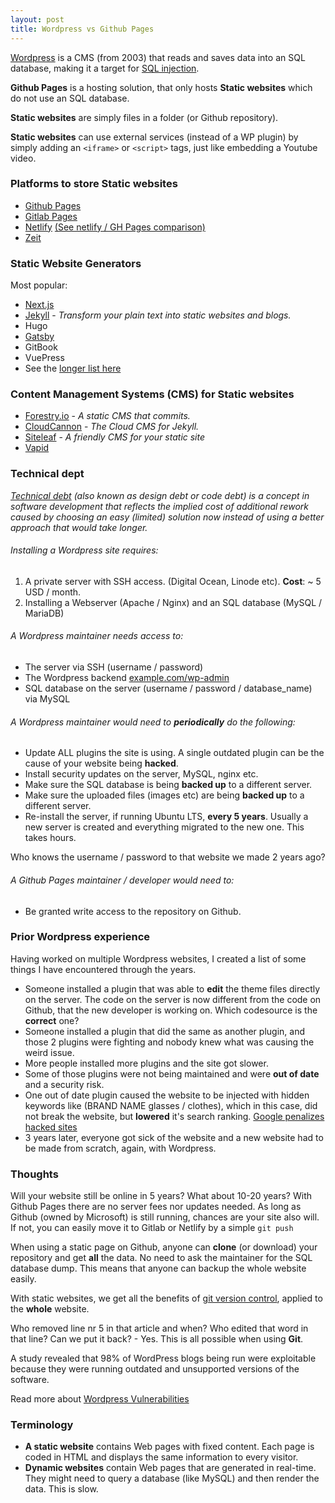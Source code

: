 ```yaml
---
layout: post
title: Wordpress vs Github Pages
---
```


[Wordpress](https://en.wikipedia.org/wiki/WordPress) is a CMS (from 2003) that reads and saves data into an SQL database, making it a target for [SQL injection](https://en.wikipedia.org/wiki/SQL_injection).

**Github Pages** is a hosting solution, that only hosts **Static websites** which do not use an SQL database.

**Static websites** are simply files in a folder (or Github repository).

**Static websites** can use external services (instead of a WP plugin) by simply adding an `<iframe>` or `<script>` tags, just like embedding a Youtube video.

### Platforms to store Static websites
* [Github Pages](https://pages.github.com/)
* [Gitlab Pages](https://about.gitlab.com/product/pages/)
* [Netlify](https://www.netlify.com/) [(See netlify / GH Pages comparison)](https://www.netlify.com/github-pages-vs-netlify/)
* [Zeit](https://zeit.co/)


### Static Website Generators
Most popular:
* [Next.js](https://nextjs.org/)
* [Jekyll](https://jekyllrb.com/) - *Transform your plain text into static websites and blogs.*
* Hugo
* [Gatsby](https://www.gatsbyjs.org/)
* GitBook
* VuePress
* See the [longer list here](https://www.staticgen.com/)


### Content Management Systems (CMS) for Static websites
* [Forestry.io](https://forestriy.io) - *A static CMS that commits.*
* [CloudCannon](https://cloudcannon.com/) - *The Cloud CMS for Jekyll.*
* [Siteleaf](https://www.siteleaf.com/) - *A friendly CMS for your static site*
* [Vapid](https://www.vapid.com/)


### Technical dept 

*[Technical debt](https://en.wikipedia.org/wiki/Technical_debt) (also known as design debt or code debt) is a concept in software development that reflects the implied cost of additional rework caused by choosing an easy (limited) solution now instead of using a better approach that would take longer.*


###### Installing a Wordpress site requires:
1. A private server with SSH access. (Digital Ocean, Linode etc). **Cost**: ~ 5 USD / month.
2. Installing a Webserver (Apache / Nginx) and an SQL database (MySQL / MariaDB)

###### A Wordpress maintainer needs access to:
* The server via SSH (username / password)
* The Wordpress backend [example.com/wp-admin]()
* SQL database on the server (username / password / database_name) via MySQL

###### A Wordpress maintainer would need to **periodically** do the following:
* Update ALL plugins the site is using. A single outdated plugin can be the cause of your website being **hacked**.
* Install security updates on the server, MySQL, nginx etc.
* Make sure the SQL database is being **backed up** to a different server.
* Make sure the uploaded files (images etc) are being **backed up** to a different server.
* Re-install the server, if running Ubuntu LTS, **every 5 years**. Usually a new server is created and everything migrated to the new one. This takes hours.

Who knows the username / password to that website we made 2 years ago?

###### A Github Pages maintainer / developer would need to:
* Be granted write access to the repository on Github.


### Prior Wordpress experience

Having worked on multiple Wordpress websites, I created a list of some things I have encountered through the years.

* Someone installed a plugin that was able to **edit** the theme files directly on the server. The code on the server is now different from the code on Github, that the new developer is working on. Which codesource is the **correct** one?
* Someone installed a plugin that did the same as another plugin, and those 2 plugins were fighting and nobody knew what was causing the weird issue.
* More people installed more plugins and the site got slower.
* Some of those plugins were not being maintained and were **out of date** and a security risk.
* One out of date plugin caused the website to be injected with hidden keywords like (BRAND NAME glasses / clothes), which in this case, did not break the website, but **lowered** it's search ranking.
[Google penalizes hacked sites](https://developers.google.com/web/fundamentals/security/hacked/)
* 3 years later, everyone got sick of the website and a new website had to be made from scratch, again, with Wordpress.


### Thoughts

Will your website still be online in 5 years? What about 10-20 years? With Github Pages there are no server fees nor updates needed.
As long as Github (owned by Microsoft) is still running, chances are your site also will. If not, you can easily move it to Gitlab or Netlify by a simple `git push`

When using a static page on Github, anyone can **clone** (or download) your repository and get **all** the data. No need to ask the maintainer for the SQL database dump.
This means that anyone can backup the whole website easily.

With static websites, we get all the benefits of [git version control](https://en.wikipedia.org/wiki/Git), applied to the **whole** website.

Who removed line nr 5 in that article and when? Who edited that word in that line? Can we put it back? - Yes. This is all possible when using **Git**.

A study revealed that 98% of WordPress blogs being run were exploitable because they were running outdated and unsupported versions of the software.

Read more about [Wordpress Vulnerabilities](https://en.wikipedia.org/wiki/WordPress#Vulnerabilities)


### Terminology
* **A static website** contains Web pages with fixed content. Each page is coded in HTML and displays the same information to every visitor.
* **Dynamic websites** contain Web pages that are generated in real-time. They might need to query a database (like MySQL) and then render the data. This is slow.

